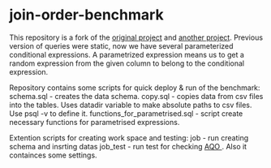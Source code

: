 # join-order-benchmark
<p>This repository is a fork of the <a href = 'https://github.com/gregrahn/join-order-benchmark'>original project</a> and <a href = 'https://github.com/danolivo/jo-bench'>another project</a>. Previous version of queries were static, now we have several parameterized conditional expressions. A parametrized expression means us to get a random expression from the given column to belong to the conditional expression.</p>

Repository contains some scripts for quick deploy & run of the benchmark:
    schema.sql - creates the data schema.
    copy.sql - copies data from csv files into the tables. Uses datadir variable to make absolute paths to csv files. Use psql -v to define it.
    functions_for_parametrised.sql - script create necessary functions for parametrised expressions.
    
Extention scripts for creating work space and testing:
    job - run creating schema and insrting datas
    job_test - run test for checking <a href = 'https://github.com/postgrespro/aqo'> AQO </a>. Also it containces some settings.
    
